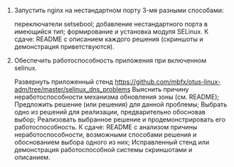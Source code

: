 1. Запустить nginx на нестандартном порту 3-мя разными способами:

    переключатели setsebool;
    добавление нестандартного порта в имеющийся тип;
    формирование и установка модуля SELinux. К сдаче:
    README с описанием каждого решения (скриншоты и демонстрация приветствуются).

2. Обеспечить работоспособность приложения при включенном selinux.

    Развернуть приложенный стенд https://github.com/mbfx/otus-linux-adm/tree/master/selinux_dns_problems
    Выяснить причину неработоспособности механизма обновления зоны (см. README);
    Предложить решение (или решения) для данной проблемы;
    Выбрать одно из решений для реализации, предварительно обосновав выбор;
    Реализовать выбранное решение и продемонстрировать его работоспособность. К сдаче:
    README с анализом причины неработоспособности, возможными способами решения и обоснованием выбора одного из них;
    Исправленный стенд или демонстрация работоспособной системы скриншотами и описанием.

